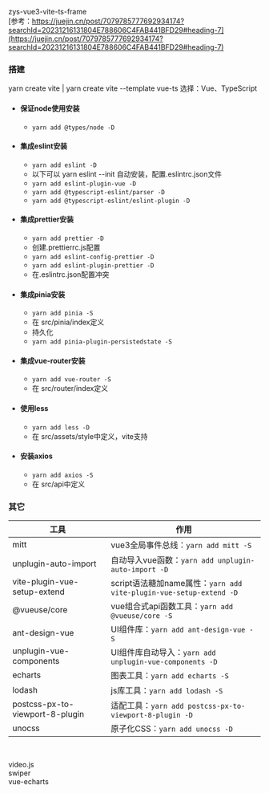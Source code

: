 zys-vue3-vite-ts-frame   
[参考：https://juejin.cn/post/7079785777692934174?searchId=20231216131804E788606C4FAB441BFD29#heading-7](https://juejin.cn/post/7079785777692934174?searchId=20231216131804E788606C4FAB441BFD29#heading-7)

### 搭建

yarn create vite | yarn create vite --template vue-ts
选择：Vue、TypeScript

- #### 保证node使用安装
    - ```yarn add @types/node -D```
- #### 集成eslint安装
    - ```yarn add eslint -D```
    - 以下可以 yarn eslint --init 自动安装，配置.eslintrc.json文件
    - ```yarn add eslint-plugin-vue -D```
    - ```yarn add @typescript-eslint/parser -D```
    - ```yarn add @typescript-eslint/eslint-plugin -D```
- #### 集成prettier安装
    - ```yarn add prettier -D```
    - 创建.prettierrc.js配置
    - ```yarn add eslint-config-prettier -D```
    - ```yarn add eslint-plugin-prettier -D```
    - 在.eslintrc.json配置冲突
- #### 集成pinia安装
    - ```yarn add pinia -S```
    - 在 src/pinia/index定义
    - 持久化
    - ```yarn add pinia-plugin-persistedstate -S```
- #### 集成vue-router安装
    - ```yarn add vue-router -S```
    - 在 src/router/index定义
- #### 使用less
    - ```yarn add less -D```
    - 在 src/assets/style中定义，vite支持
- #### 安装axios
    - ```yarn add axios -S```
    - 在 src/api中定义

### 其它

| 工具                              | 作用                                                          |
|---------------------------------|-------------------------------------------------------------|
| mitt                            | vue3全局事件总线：`yarn add mitt -S`                               |
| unplugin-auto-import            | 自动导入vue函数：`yarn add unplugin-auto-import -D`                |
| vite-plugin-vue-setup-extend    | script语法糖加name属性：`yarn add vite-plugin-vue-setup-extend -D` |
| @vueuse/core                    | vue组合式api函数工具：`yarn add @vueuse/core -S`                    |
| ant-design-vue                  | UI组件库：`yarn add ant-design-vue -S`                          |
| unplugin-vue-components         | UI组件库自动导入：`yarn add unplugin-vue-components -D`             |
| echarts                         | 图表工具：`yarn add echarts -S`                                  |
| lodash                          | js库工具：`yarn add lodash -S`                                  |
| postcss-px-to-viewport-8-plugin | 适配工具：`yarn add postcss-px-to-viewport-8-plugin -D`          |
| unocss                          | 原子化CSS：`yarn add unocss -D`                                   |

[//]: # (- 全局安装json-server)

[//]: # (    - json-server --watch db.json --port 8040)

[//]: # (- vue3使用decorator得安装10.0.0-rc.3版本)

[//]: # (    - npm info vue-property-decorator查看最新版本)

[//]: # (    - yarn add vue-property-decorator@10.0.0-rc.3 -S)

[//]: # (    - yarn add vue-class-component -S)

[//]: # (    - @Options代替@Component：```import {Options, Model, Prop, Vue, Watch} from "vue-property-decorator";```)

[//]: # (@vitejs/plugin-vue-jsx)

<br/>

video.js   
swiper   
vue-echarts
